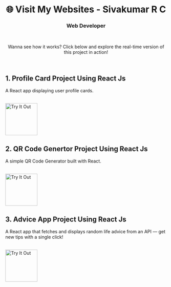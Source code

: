<div align="center">
        <h1>🌐 Visit My Websites - Sivakumar R C</h1>
        <h3>Web Developer</h3>
        <br>
        <p>Wanna see how it works? Click below and explore the real-time version of this project in action!</p>
</div>
<br>
<h2>1. Profile Card Project Using React Js</h2>
<p>A React app displaying user profile cards.</p><br>
<a href="https://profilecards-sivakumar.netlify.app/" target="_blank">
        <img src="https://cdn-icons-png.flaticon.com/128/14018/14018663.png" alt="Try It Out" width="100">
</a>
<br>
<h2>2. QR Code Genertor Project Using React Js </h2>
<p>A simple QR Code Generator built with React.</p><br>
<a href="https://qrcodegenrator-sivakumar.netlify.app/" target="_blank">
        <img src="https://cdn-icons-png.flaticon.com/128/14018/14018663.png" alt="Try It Out" width="100">
</a>
<br>
<h2>3. Advice App Project Using React Js </h2>
<p>A React app that fetches and displays random life advice from an API — get new tips with a single click!</p><br>
<a href="https://adviceapp-sivakumar.netlify.app/" target="_blank">
        <img src="https://cdn-icons-png.flaticon.com/128/14018/14018663.png" alt="Try It Out" width="100">
</a>
